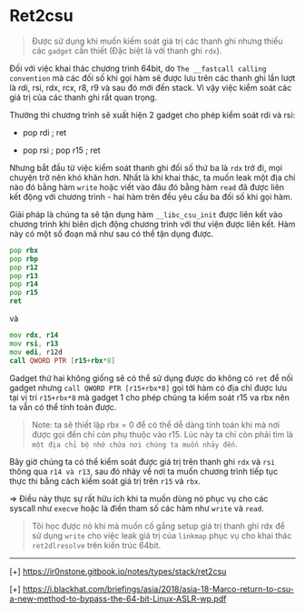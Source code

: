 # Ret2csu

>Được sử dụng khi muốn kiếm soát giá trị các thanh ghi nhưng thiếu các `gadget` cần thiết (Đặc biệt là với thanh ghi `rdx`).

Đối với việc khai thác chương trình 64bit, do `The __fastcall calling convention` mà các đối số khi gọi hàm sẽ được lưu trên các thanh ghi lần lượt là rdi, rsi, rdx, rcx, r8, r9 và sau đó mới đến stack. Vì vậy việc kiểm soát các giá trị của các thanh ghi rất quan trọng.

Thường thì chương trình sẽ xuất hiện 2 gadget cho phép kiểm soát rdi và rsi:

- pop rdi ; ret

- pop rsi ; pop r15 ; ret

Nhưng bắt đầu từ việc kiểm soát thanh ghi đối số thứ ba là `rdx` trở đi, mọi chuyện trở nên khó khăn hơn. Nhất là khi khai thác, ta muốn leak một địa chỉ nào đó bằng hàm `write` hoặc viết vào đâu đó bằng hàm `read` đã được liên kết động với chương trình - hai hàm trên đều yêu cầu ba đối số khi gọi hàm.

Giải pháp là chúng ta sẽ tận dụng hàm `__libc_csu_init` được liên kết vào chương trình khi biên dịch động chương trình với thư viện được liên kết. Hàm này có một số đoạn mã như sau có thể tận dụng được.

```asm
pop rbx
pop rbp
pop r12
pop r13
pop r14
pop r15
ret
```

và 

```asm
mov rdx, r14
mov rsi, r13
mov edi, r12d
call QWORD PTR [r15+rbx*8]
```

Gadget thứ hai không giống sẽ có thể sử dụng được do không có `ret` để nối gadget nhưng `call QWORD PTR [r15+rbx*8]` gọi tới hàm có địa chỉ được lưu tại vị trí `r15+rbx*8` mà gadget 1 cho phép chúng ta kiểm soát r15 va rbx nên ta vẫn có thể tính toán được.

>Note: ta sẽ thiết lập rbx = 0 để có thể dễ dàng tính toán khi mà nơi được gọi đến chỉ còn phụ thuộc vào r15. Lúc này ta chỉ còn phải tìm là `một địa chỉ bộ nhớ chứa nơi chúng ta muốn nhảy đến`.

Bây giờ chúng ta có thể kiểm soát được giá trị trên thanh ghi `rdx` và `rsi` thông qua `r14 và r13`, sau đó nhảy về nơi ta muốn chương trình tiếp tục thực thi bằng cách kiểm soát giá trị trên `r15` và `rbx`.

=> Điều này thực sự rất hữu ích khi ta muốn dùng nó phục vụ cho các syscall như `execve` hoặc là điền tham số các hàm như `write` và `read`.

>Tôi học được nó khi mà muốn cố gắng setup giá trị thanh ghi rdx để sử dụng `write` cho việc leak giá trị của `linkmap` phục vụ cho khai thác `ret2dlresolve` trên kiến trúc 64bit.

-------------------------------------------------------------------

[+] https://ir0nstone.gitbook.io/notes/types/stack/ret2csu

[+] https://i.blackhat.com/briefings/asia/2018/asia-18-Marco-return-to-csu-a-new-method-to-bypass-the-64-bit-Linux-ASLR-wp.pdf
